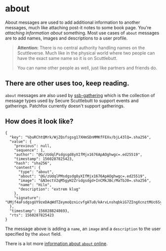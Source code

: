 # about
About messages are used to add additional information to another messages, much like attaching post-it notes to some book page. You're _attaching information about_ something. Most use cases of `about` messages are to add names, images and descriptions to a user profile.

> **Attention:** There is no central authority handling names on the Scuttleverse. Much like in the physical world where two people can have the exact same name so it is on Scuttlebutt.
>
> You can name other people as well, just like partners and friends do.

## There are other uses too, keep reading.

`about` messages are also used by [ssb-gathering](https://www.npmjs.com/package/ssb-gathering-schema) which is the collection of message types used by Secure Scuttlebutt to support events and gatherings. Patchfox currently doesn't support gatherings.

## How does it look like?

~~~
{
  "key": "%buRChtQMrk/WjZQsfsgsg17XHmSDnMMKfFEXv/bjL43lQ=.sha256",
  "value": {
    "previous": null,
    "sequence": 1,
    "author": "@G/zUdqlPsdgsgd8yXIfMjx1676ApAOghwgc=.ed25519",
    "timestamp": 1560287825423,
    "hash": "sha256",
    "content": {
      "type": "about",
      "about": "@G/zUdqlPMsdgsdg8yXIfMjx1676ApAOghwgc=.ed25519",
      "image": "&N3ectV2qM5gyH2Zrsdgsdgd+InCMkJBc/MaTbJ0=.sha256",
      "name": "Hilo",
      "description": "extrem klug"
    },
    "signature": "UMjf4aFsdgsgUY9zeDAqWdTZeymoQznicvfgATu0/kArvLnshqbkiG7ZIngXcnztMUc6SyI4GrDwkAA==.sig.ed25519"
  },
  "timestamp": 1560288248693,
  "rts": 1560287825423
}
~~~

The message above is adding a `name`, an `image` and a `description` to the user specified by the `about` field.

There is a lot more [information about `about` online](http://scuttlebot.io/docs/message-types/about.html).
